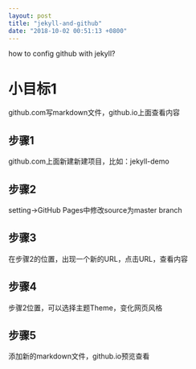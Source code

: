 ```yaml
---
layout: post
title: "jekyll-and-github"
date: "2018-10-02 00:51:13 +0800"
---
```


how to config github with jekyll?


# 小目标1
  github.com写markdown文件，github.io上面查看内容

## 步骤1
  github.com上面新建新建项目，比如：jekyll-demo

## 步骤2
  setting->GitHub Pages中修改source为master branch

## 步骤3
  在步骤2的位置，出现一个新的URL，点击URL，查看内容

## 步骤4
  步骤2位置，可以选择主题Theme，变化网页风格

## 步骤5
  添加新的markdown文件，github.io预览查看
